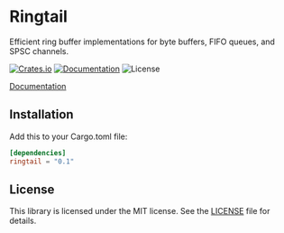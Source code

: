 # Ringtail
Efficient ring buffer implementations for byte buffers, FIFO queues, and SPSC channels.

[![Crates.io](https://img.shields.io/crates/v/ringtail.svg)](https://crates.io/crates/ringtail)
[![Documentation](https://docs.rs/ringtail/badge.svg)](https://docs.rs/ringtail)
![License](https://img.shields.io/badge/license-MIT-blue.svg)

[Documentation](https://docs.rs/ringtail)

## Installation
Add this to your Cargo.toml file:

```toml
[dependencies]
ringtail = "0.1"
```

## License
This library is licensed under the MIT license. See the [LICENSE](LICENSE) file for details.
